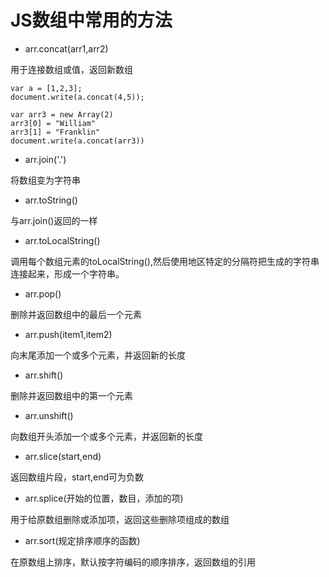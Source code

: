 # JS数组中常用的方法

- arr.concat(arr1,arr2)

用于连接数组或值，返回新数组

```
var a = [1,2,3];
document.write(a.concat(4,5));

var arr3 = new Array(2)
arr3[0] = "William"
arr3[1] = "Franklin"
document.write(a.concat(arr3))
```

- arr.join('.')

将数组变为字符串

- arr.toString()

与arr.join()返回的一样

- arr.toLocalString()

调用每个数组元素的toLocalString(),然后使用地区特定的分隔符把生成的字符串连接起来，形成一个字符串。



- arr.pop() 

删除并返回数组中的最后一个元素

- arr.push(item1,item2)

向末尾添加一个或多个元素，并返回新的长度

- arr.shift()

删除并返回数组中的第一个元素

- arr.unshift()

向数组开头添加一个或多个元素，并返回新的长度



- arr.slice(start,end)

返回数组片段，start,end可为负数

- arr.splice(开始的位置，数目，添加的项)

用于给原数组删除或添加项，返回这些删除项组成的数组



- arr.sort(规定排序顺序的函数)

在原数组上排序，默认按字符编码的顺序排序，返回数组的引用











